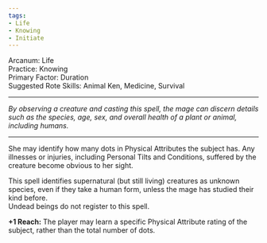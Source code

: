 ```yaml
---
tags:
- Life
- Knowing
- Initiate
---
```


Arcanum: Life\
Practice: Knowing\
Primary Factor: Duration\
Suggested Rote Skills: Animal Ken, Medicine, Survival

---

_By observing a creature and casting this spell, the mage can discern details such as the species, age, sex, and overall health of a plant or animal, including humans._

---

She may identify how many dots in Physical Attributes the subject has. Any illnesses or injuries, including Personal Tilts and Conditions, suffered by the creature become obvious to her sight.

This spell identifies supernatural (but still living) creatures as unknown species, even if they take a human form, unless the mage has studied their kind before.\
Undead beings do not register to this spell.

**+1 Reach:** The player may learn a specific Physical Attribute rating of the subject, rather than the total number of dots.
